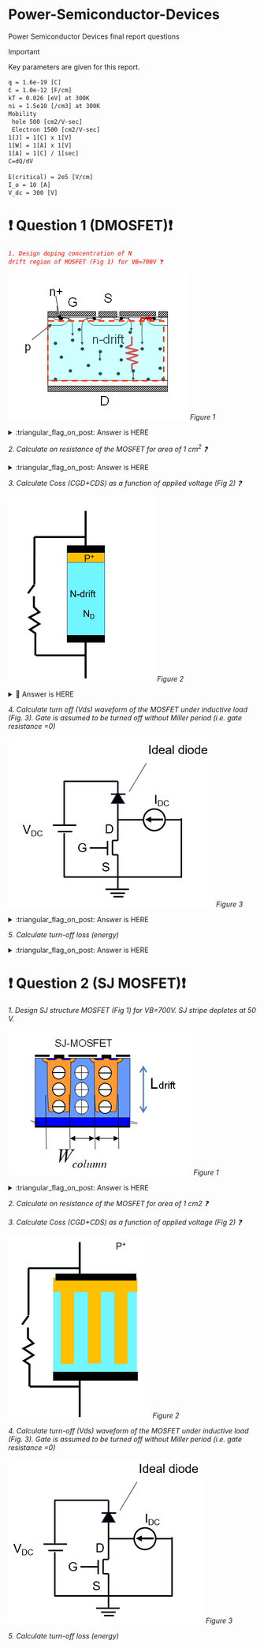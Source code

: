 # Power-Semiconductor-Devices
Power Semiconductor Devices final report questions

> [!IMPORTANT]
> Key parameters are given for this report.

    q = 1.6e-19 [C]
    Ɛ = 1.0e-12 [F/cm]
    kT = 0.026 [eV] at 300K
    ni = 1.5e10 [/cm3] at 300K
    Mobility
     hole 500 [cm2/V-sec]
     Electron 1500 [cm2/V-sec]
    1[J] = 1[C] x 1[V]
    1[W] = 1[A] x 1[V]
    1[A] = 1[C] / 1[sec]
    C=dQ/dV
    
    E(critical) = 2e5 [V/cm]
    I_o = 10 [A]
    V_dc = 300 [V]

# **❗ Question 1 (DMOSFET)❗**

<code style="color : red">_1.  Design doping concentration of N drift region of MOSFET (Fig 1) for VB=700V_ :question:</code>

![](/figures/figure1-1.png)
*Figure 1*


<details>
<summary>:triangular_flag_on_post: Answer is HERE</summary>

### Equation
$N_D = \frac{E_{\text{crit}}^2 \cdot \varepsilon}{2 \cdot q \cdot V_B}$

### Answer
$N_D = 1.78 \times 10^{14} \ \text{[cm}^{-3}\text{]}$
</details>


_2.  Calculate on resistance of the MOSFET for area of 1 cm<sup>2</sup> :question:_

<details>
<summary>:triangular_flag_on_post: Answer is HERE</summary>

### Equations
$R_{\text{drift}} = \frac{4 V_B^2}{\mu_n \varepsilon_{\text{Si}} E_{\text{crit}}^3} \ [\Omega]$

or

$L_{\text{drift}} = \frac{2 V_B}{E_{\text{crit}}} \ [\mathrm{cm}]$

$R_{\text{on, drift}} = \frac{L_{\text{drift}}}{q \mu_n N_D A} \ [\Omega]$

### Answer

$R_{\text{drift}} = 163.333 \ \mathrm{m}\Omega \cdot \mathrm{cm}^2$

$R_{\text{on, drift}} = 163.333 \ \mathrm{m}\Omega \cdot \mathrm{cm}^2$

result is SAME.

</details>




_3.  Calculate Coss (CGD+CDS) as a function of applied voltage (Fig 2) :question:_

![](/figures/figure1-2.png)
*Figure 2*

<details>
<summary>🚩 Answer is HERE</summary>

### NA = ND:

Assuming symmetric doping concentration for the P and N sides of the diode/junction, so acceptor doping $N_A$ equals donor doping $N_D$.

### Built-in voltage $V_{bi}$:

$V_{bi} = \frac{k T}{q} \ln \left(\frac{N_D N_A}{n_i^2}\right)$

- $k$: Boltzmann constant  
- $T$: Temperature (Kelvin)  
- $q$: Electron charge  
- $n_i$: Intrinsic carrier concentration  

This voltage represents the built-in potential across the depletion region.

### Depletion width $W$:

$W = \sqrt{\frac{2 \varepsilon_{Si} (V_{bi} + V_{DS})}{q N_D}}$

- $\varepsilon_{Si}$: Permittivity of silicon  
- $V_{DS}$: Applied drain-to-source voltage  
- $N_D$: Doping concentration  

This formula calculates how the depletion region width changes with applied voltage.

### Depletion capacitance $C_{DS}$:

$C_{DS} = \frac{\varepsilon_{Si} A}{W}$

- $A$: Area of the junction  

Represents the capacitance due to the depletion region, inversely proportional to the depletion width.

### Output capacitance $C_{oss}$:

$C_{oss} = C_{GD} + C_{DS}$

Here $C_{GD}$ is gate-drain capacitance we assume without the miller period, which in your simplified model equals $C_{DS}$, so

$C_{oss} = C_{DS}$

![Figure Coss VS Vds](/figures/planar-Coss.jpg)
*Figure: Waveform of Coss VS Vds*


###Coss values at specific Vds:

|Vds|Coss|
|:---|:---|
|At Vds = 100 V|Coss = 0.3769 nF|
|At Vds = 200 V|Coss = 0.2669 nF|
|At Vds = 300 V|Coss = 0.2180 nF|
</details>



_4.  Calculate turn off (Vds) waveform of the MOSFET under inductive load (Fig. 3). Gate is assumed to be turned off without Miller period (i.e. gate resistance =0)_

![figure 3](/figures/figure1-3.png)
*Figure 3*

<details>
<summary>:triangular_flag_on_post: Answer is HERE</summary>

### Equations

**Current through capacitor:**  
$I = C \cdot \frac{dV}{dt} \quad \Rightarrow \quad \frac{dV}{dt} = \frac{I}{C}$

**Voltage increment for time step $dt$:**  
$\Delta V = \frac{I_0}{C(V)} \cdot dt$

**Output capacitance $C_{oss}$ as a function of voltage:**  
$C_{oss}(V) = \frac{\varepsilon_{Si} \cdot A}{W(V)}$

**Depletion width $W(V)$:**  
$W(V) = \sqrt{\frac{2 \varepsilon_{Si} (V_{bi} + V)}{q N_D}}$

**Update voltage at each timestep:**  
$V_{DS}(t + dt) = V_{DS}(t) + \Delta V$


![Figure Coss VS Vds](/figures/planar-toff-Vds.jpg)
*Figure: Turn-off waveform of Vds*
</details>


_5.  Calculate turn-off loss (energy)_

<details>
<summary>:triangular_flag_on_post: Answer is HERE</summary>

### Equation
$E_off = \frac{E_{\text{crit}}^2 \cdot \varepsilon}{2 \cdot q \cdot V_B}$

### Answer
$E_off = 1.78 \times 10^{14} \ \text{[cm}^{-3}\text{]}$
</details>


# **❗ Question 2 (SJ MOSFET)❗**

_1.  Design SJ structure MOSFET (Fig 1) for VB=700V. SJ stripe depletes at 50 V._

![](/figures/figure2-1.png)
*Figure 1*

<details>
<summary>:triangular_flag_on_post: Answer is HERE</summary>

### Equation
Peak Electric Field:
$E_{\text{peak}} = \frac{E_{\text{crit}}}{\sqrt{2}}$

where 
$E_{\text{crit}} = 2 \times 10^5 , \text{V/cm}$

### Answer
$E_{\text{peak}} = 1.4142 \times 10^5 , \text{V/cm}$

### Equation
Depletion Voltage (Area of the Triangle):



![](/figures/triangle.jpg)
*Figure SJ pillar width illustration*


$V_{\text{dep}} = \frac{1}{2} \cdot W \cdot E_{\text{peak}}$

Solving for the pillar width 
$W$:

$W = \frac{2 \cdot V_{\text{dep}}}{E_{\text{peak}}}$

where 
$V_{\text{dep}} = 50 , \text{V}$

### Answer
Pillar Width ($W$): $7.07 , \mu\text{m}$

### Equation
Slope of the Electric Field:
$\text{Slope} = \frac{q N_D}{\epsilon_{\text{si}}}$

For the isosceles triangle, the slope is also:
$\text{Slope} = \frac{E_{\text{peak}}}{W/2} = \frac{2 \cdot E_{\text{peak}}}{W}$

Equating the two:
$\frac{q N_D}{\epsilon} = \frac{2 \cdot E_{\text{peak}}}{W}$

Solving for the doping concentration 
$N_D$:

$N_D = \frac{{\sqrt{2}} \cdot E_{\text{peak}} \cdot \epsilon_{\text{si}}}{q \cdot W}$

where 
$q = 1.6 \times 10^{-19} , \text{C}$, $\epsilon_{\text{si}} = 1.0 \times 10^{-12} , \text{F/cm}$

### Answer
Doping Concentration ($N_D$): $1.77 \times 10^{15} , \text{cm}^{-3}$

### Equation Breakdown Voltage:
$V_B \approx E_{\text{crit}} \cdot L$

Solving for 
$L$:

$L = \frac{{\sqrt{2}} \cdot V_B}{E_{\text{crit}}}$

where 
$V_B = 700 , \text{V}$

### Answer
Pillar Length ($L$): $49.50 , \mu\text{m}$
</details>

_2.  Calculate on resistance of the MOSFET for area of 1 cm2 :question:_

_3.  Calculate Coss (CGD+CDS) as a function of applied voltage (Fig 2) :question:_

![](/figures/figure2-2.png)
*Figure 2*

_4.  Calculate turn-off (Vds) waveform of the MOSFET under inductive load (Fig. 3). Gate is assumed to be turned off without Miller period (i.e. gate resistance =0)_

![](/figures/figure2-3.png)
*Figure 3*

_5.  Calculate turn-off loss (energy)_


